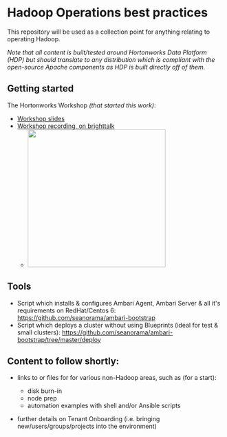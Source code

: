 Hadoop Operations best practices
====

This repository will be used as a collection point for anything relating to operating Hadoop.

_Note that all content is built/tested around Hortonworks Data Platform (HDP) but should translate to any distribution which is compliant with the open-source Apache components as HDP is built directly off of them._

Getting started
----

The Hortonworks Workshop _(that started this work)_:

 - [Workshop slides](./workshop-slides.pdf)
 - [Workshop recording, on brighttalk](https://www.brighttalk.com/webcast/9573/140277)
   - [<img src="http://i.imgur.com/rXK8zQf.png" width="320px" />](https://www.brighttalk.com/webcast/9573/140277)

Tools
----

 - Script which installs & configures Ambari Agent, Ambari Server & all it's requirements on RedHat/Centos 6: https://github.com/seanorama/ambari-bootstrap
 - Script which deploys a cluster without using Blueprints (ideal for test & small clusters): https://github.com/seanorama/ambari-bootstrap/tree/master/deploy

Content to follow shortly:
----

 - links to or files for for various non-Hadoop areas, such as (for a start):
   - disk burn-in
   - node prep
   - automation examples with shell and/or Ansible scripts

 - further details on Tenant Onboarding (i.e. bringing new/users/groups/projects into the environment)
